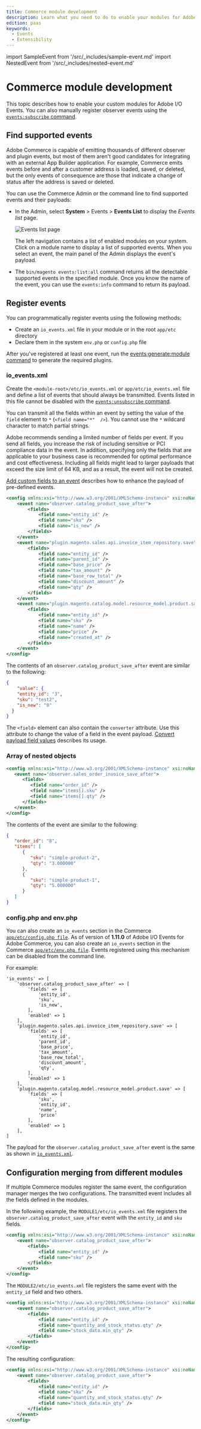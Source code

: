 ```yaml
---
title: Commerce module development
description: Learn what you need to do to enable your modules for Adobe I/O Events.
edition: paas
keywords:
  - Events
  - Extensibility
---
```


import SampleEvent from '/src/_includes/sample-event.md'
import NestedEvent from '/src/_includes/nested-event.md'

# Commerce module development

This topic describes how to enable your custom modules for Adobe I/O Events. You can also manually register observer events using the [`events:subscribe` command](./commands.md#subscribe-to-an-event).

## Find supported events

Adobe Commerce is capable of emitting thousands of different observer and plugin events, but most of them aren't good candidates for integrating with an external App Builder application. For example, Commerce emits events before and after a customer address is loaded, saved, or deleted, but the only events of consequence are those that indicate a change of status after the address is saved or deleted.

You can use the Commerce Admin or the command line to find supported events and their payloads:

*  In the Admin, select **System** > Events > **Events List** to display the _Events list_ page.

   ![Events list page](../_images/events/event-list.png)

   The left navigation contains a list of enabled modules on your system. Click on a module name to display a list of supported events. When you select an event, the main panel of the Admin displays the event's payload.

*  The `bin/magento events:list:all` command returns all the detectable supported events in the specified module. Once you know the name of the event, you can use the `events:info` command to return its payload.

## Register events

You can programmatically register events using the following methods:

*  Create an `io_events.xml` file in your module or in the root `app/etc` directory
*  Declare them in the system `env.php` or `config.php` file

<SampleEvent />

After you've registered at least one event, run the [events:generate:module command](./commands.md#generate-a-commerce-module-based-on-a-list-of-subscribed-events) to generate the required plugins.

### io_events.xml

Create the `<module-root>/etc/io_events.xml` or `app/etc/io_events.xml` file and define a list of events that should always be transmitted. Events listed in this file cannot be disabled with the [`events:unsubscribe` command](./commands.md#unsubscribe-from-a-commerce-event).

You can transmit all the fields within an event by setting the value of the `field` element to `*` (`<field name="*"  />`). You cannot use the `*` wildcard character to match partial strings.

<InlineAlert variant="warning" slots="text"/>

Adobe recommends sending a limited number of fields per event. If you send all fields, you increase the risk of including sensitive or PCI compliance data in the event. In addition, specifying only the fields that are applicable to your business case is recommended for optimal performance and cost effectiveness. Including all fields might lead to larger payloads that exceed the size limit of 64 KB, and as a result, the event will not be created.

[Add custom fields to an event](custom-event-fields.md) describes how to enhance the payload of pre-defined events.

```xml
<config xmlns:xsi="http://www.w3.org/2001/XMLSchema-instance" xsi:noNamespaceSchemaLocation="urn:magento:module-commerce-events-client/etc/io_events.xsd">
    <event name="observer.catalog_product_save_after">
        <fields>
            <field name="entity_id" />
            <field name="sku" />
            <field name="is_new" />
        </fields>
    </event>
    <event name="plugin.magento.sales.api.invoice_item_repository.save">         
        <fields>
            <field name="entity_id" />
            <field name="parent_id" />
            <field name="base_price" />
            <field name="tax_amount" />
            <field name="base_row_total" />
            <field name="discount_amount" />
            <field name="qty" />
        </fields>
    </event>
    <event name="plugin.magento.catalog.model.resource_model.product.save">
        <fields>
            <field name="entity_id" />
            <field name="sku" />
            <field name="name" />
            <field name="price" />
            <field name="created_at" />
        </fields>
    </event>
</config>
```

The contents of an `observer.catalog_product_save_after` event are similar to the following:

```json
{
    "value": {
    "entity_id": "3",
    "sku": "test2",
    "is_new": "0"
  }
}
```

The `<field>` element can also contain the `converter` attribute. Use this attribute to change the value of a field in the event payload. [Convert payload field values](./convert-field-values.md) describes its usage.

### Array of nested objects

<NestedEvent />

```xml
<config xmlns:xsi="http://www.w3.org/2001/XMLSchema-instance" xsi:noNamespaceSchemaLocation="urn:magento:module-commerce-events-client/etc/io_events.xsd">
   <event name="observer.sales_order_invoice_save_after">
      <fields>
         <field name="order_id" />
         <field name="items[].sku" />
         <field name="items[].qty" />
      </fields>
   </event>
</config>
```

The contents of the event are similar to the following:

```json
{
   "order_id": "8",
   "items": [
      {
         "sku": "simple-product-2",
         "qty": "3.000000"
      },
      {
         "sku": "simple-product-1",
         "qty": "5.000000"
      }
   ]
}
```

### config.php and env.php

You can also create an `io_events` section in the Commerce [`app/etc/config.php file`](https://experienceleague.adobe.com/docs/commerce-operations/configuration-guide/files/deployment-files.html). As of version of **1.11.0** of Adobe I/O Events for Adobe Commerce, you can also create an `io_events` section in the Commerce [`app/etc/env.php file`](https://experienceleague.adobe.com/en/docs/commerce-operations/configuration-guide/files/deployment-files). Events registered using this mechanism can be disabled from the command line.

For example:

```config
'io_events' => [
    'observer.catalog_product_save_after' => [
        'fields' => [
            'entity_id',
            'sku',
            'is_new',
        ],
        'enabled' => 1
    ],
    'plugin.magento.sales.api.invoice_item_repository.save' => [
        'fields' => [
            'entity_id',
            'parent_id',
            'base_price',
            'tax_amount',
            'base_row_total',
            'discount_amount',
            'qty',
        ],
        'enabled' => 1
    ],
    'plugin.magento.catalog.model.resource_model.product.save' => [
        'fields' => [
            'sku',
            'entity_id',
            'name',
            'price'
        ],
        'enabled' => 1
    ],
]
```

The payload for the `observer.catalog_product_save_after` event is the same as shown in [`io_events.xml`](#io_eventsxml).

## Configuration merging from different modules

If multiple Commerce modules register the same event, the configuration manager merges the two configurations. The transmitted event includes all the fields defined in the modules.

In the following example, the `MODULE1/etc/io_events.xml` file registers the `observer.catalog_product_save_after` event with the `entity_id` and `sku` fields.

```xml
<config xmlns:xsi="http://www.w3.org/2001/XMLSchema-instance" xsi:noNamespaceSchemaLocation="urn:magento:module-commerce-events-client/etc/io_events.xsd">
    <event name="observer.catalog_product_save_after">
        <fields>
            <field name="entity_id" />
            <field name="sku" />
        </fields>
    </event>
</config>
```

The `MODULE2/etc/io_events.xml` file registers the same event with the `entity_id` field and two others.

```xml
<config xmlns:xsi="http://www.w3.org/2001/XMLSchema-instance" xsi:noNamespaceSchemaLocation="urn:magento:module-commerce-events-client/etc/io_events.xsd">
    <event name="observer.catalog_product_save_after">
        <fields>
            <field name="entity_id" />
            <field name="quantity_and_stock_status.qty" />
            <field name="stock_data.min_qty" />
        </fields>
    </event>
</config>
```

The resulting configuration:

```xml
<config xmlns:xsi="http://www.w3.org/2001/XMLSchema-instance" xsi:noNamespaceSchemaLocation="urn:magento:module-commerce-events-client/etc/io_events.xsd">
    <event name="observer.catalog_product_save_after">
        <fields>             
            <field name="entity_id" />
            <field name="sku" />
            <field name="quantity_and_stock_status.qty" />
            <field name="stock_data.min_qty" />
        </fields>
    </event>
</config>
```
